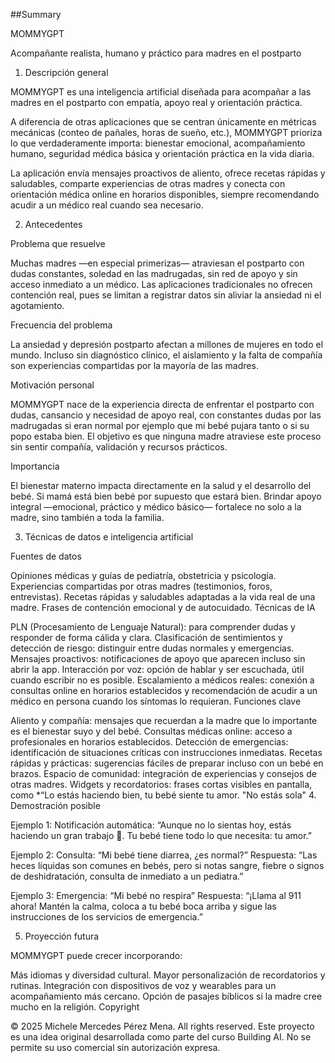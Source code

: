 ##Summary

MOMMYGPT 

Acompañante realista, humano y práctico para madres en el postparto

1. Descripción general

MOMMYGPT es una inteligencia artificial diseñada para acompañar a las madres en el postparto con empatía, apoyo real y orientación práctica.

A diferencia de otras aplicaciones que se centran únicamente en métricas mecánicas (conteo de pañales, horas de sueño, etc.), MOMMYGPT prioriza lo que verdaderamente importa: bienestar emocional, acompañamiento humano, seguridad médica básica y orientación práctica en la vida diaria.

La aplicación envía mensajes proactivos de aliento, ofrece recetas rápidas y saludables, comparte experiencias de otras madres y conecta con orientación médica online en horarios disponibles, siempre recomendando acudir a un médico real cuando sea necesario.

2. Antecedentes

Problema que resuelve

Muchas madres —en especial primerizas— atraviesan el postparto con dudas constantes, soledad en las madrugadas, sin red de apoyo y sin acceso inmediato a un médico. Las aplicaciones tradicionales no ofrecen contención real, pues se limitan a registrar datos sin aliviar la ansiedad ni el agotamiento.

Frecuencia del problema

La ansiedad y depresión postparto afectan a millones de mujeres en todo el mundo. Incluso sin diagnóstico clínico, el aislamiento y la falta de compañía son experiencias compartidas por la mayoría de las madres.

Motivación personal

MOMMYGPT nace de la experiencia directa de enfrentar el postparto con dudas, cansancio y necesidad de apoyo real, con constantes dudas por las madrugadas si eran normal por ejemplo que mi bebé pujara tanto o si su popo estaba bien. El objetivo es que ninguna madre atraviese este proceso sin sentir compañía, validación y recursos prácticos.

Importancia

El bienestar materno impacta directamente en la salud y el desarrollo del bebé. Si mamá está bien bebé por supuesto que estará bien. Brindar apoyo integral —emocional, práctico y médico básico— fortalece no solo a la madre, sino también a toda la familia.

3. Técnicas de datos e inteligencia artificial

Fuentes de datos

Opiniones médicas y guías de pediatría, obstetricia y psicología.
Experiencias compartidas por otras madres (testimonios, foros, entrevistas).
Recetas rápidas y saludables adaptadas a la vida real de una madre.
Frases de contención emocional y de autocuidado.
Técnicas de IA

PLN (Procesamiento de Lenguaje Natural): para comprender dudas y responder de forma cálida y clara.
Clasificación de sentimientos y detección de riesgo: distinguir entre dudas normales y emergencias.
Mensajes proactivos: notificaciones de apoyo que aparecen incluso sin abrir la app.
Interacción por voz: opción de hablar y ser escuchada, útil cuando escribir no es posible.
Escalamiento a médicos reales: conexión a consultas online en horarios establecidos y recomendación de acudir a un médico en persona cuando los síntomas lo requieran.
Funciones clave

Aliento y compañía: mensajes que recuerdan a la madre que lo importante es el bienestar suyo y del bebé.
Consultas médicas online: acceso a profesionales en horarios establecidos.
Detección de emergencias: identificación de situaciones críticas con instrucciones inmediatas.
Recetas rápidas y prácticas: sugerencias fáciles de preparar incluso con un bebé en brazos.
Espacio de comunidad: integración de experiencias y consejos de otras madres.
Widgets y recordatorios: frases cortas visibles en pantalla, como *“Lo estás haciendo bien, tu bebé siente tu amor. "No estás sola"
4. Demostración posible

Ejemplo 1:
Notificación automática:
“Aunque no lo sientas hoy, estás haciendo un gran trabajo 💙. Tu bebé tiene todo lo que necesita: tu amor.”

Ejemplo 2:
Consulta: “Mi bebé tiene diarrea, ¿es normal?”
Respuesta: “Las heces líquidas son comunes en bebés, pero si notas sangre, fiebre o signos de deshidratación, consulta de inmediato a un pediatra.”

Ejemplo 3:
Emergencia: “Mi bebé no respira”
Respuesta: “¡Llama al 911 ahora! Mantén la calma, coloca a tu bebé boca arriba y sigue las instrucciones de los servicios de emergencia.”

5. Proyección futura

MOMMYGPT puede crecer incorporando:

Más idiomas y diversidad cultural.
Mayor personalización de recordatorios y rutinas.
Integración con dispositivos de voz y wearables para un acompañamiento más cercano.
Opción de pasajes bíblicos si la madre cree mucho en la religión.
Copyright

© 2025 Michele Mercedes Pérez Mena. All rights reserved.
Este proyecto es una idea original desarrollada como parte del curso Building AI.
No se permite su uso comercial sin autorización expresa.
